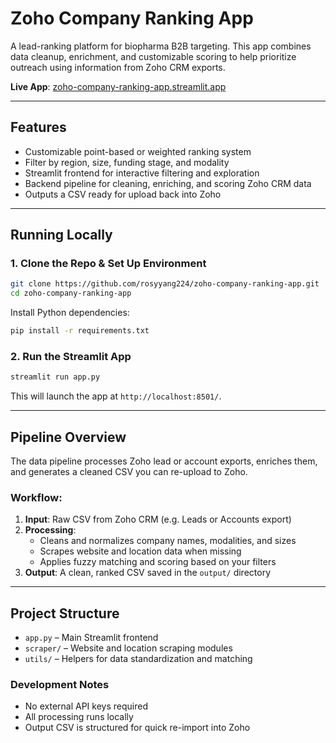# Zoho Company Ranking App

A lead-ranking platform for biopharma B2B targeting. This app combines data cleanup, enrichment, and customizable scoring to help prioritize outreach using information from Zoho CRM exports.

**Live App**: [zoho-company-ranking-app.streamlit.app](https://zoho-company-ranking-app.streamlit.app/)

---

## Features

- Customizable point-based or weighted ranking system
- Filter by region, size, funding stage, and modality
- Streamlit frontend for interactive filtering and exploration
- Backend pipeline for cleaning, enriching, and scoring Zoho CRM data
- Outputs a CSV ready for upload back into Zoho

---

## Running Locally

### 1. Clone the Repo & Set Up Environment
```bash
git clone https://github.com/rosyyang224/zoho-company-ranking-app.git 
cd zoho-company-ranking-app
```
Install Python dependencies:  
```bash
pip install -r requirements.txt
```

### 2. Run the Streamlit App  
```bash
streamlit run app.py
```  
This will launch the app at `http://localhost:8501/`.

---

## Pipeline Overview

The data pipeline processes Zoho lead or account exports, enriches them, and generates a cleaned CSV you can re-upload to Zoho.

### Workflow:
1. **Input**: Raw CSV from Zoho CRM (e.g. Leads or Accounts export)
2. **Processing**:
   - Cleans and normalizes company names, modalities, and sizes
   - Scrapes website and location data when missing
   - Applies fuzzy matching and scoring based on your filters
3. **Output**: A clean, ranked CSV saved in the `output/` directory

---

## Project Structure

- `app.py` – Main Streamlit frontend
- `scraper/` – Website and location scraping modules
- `utils/` – Helpers for data standardization and matching

### Development Notes

- No external API keys required
- All processing runs locally
- Output CSV is structured for quick re-import into Zoho
